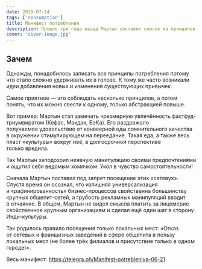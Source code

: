 ```yaml
---
date: 2019-07-14
tags: ['consumption']
title: Манифест потребления
description: Прошло три года назад Мартын составил список из принципов потребления. Те пункты касались еды, информации, денег, людей. С тех пор, «манифест» иногда всплывал в воспоминаниях, но доробатывать его не хотелось. И вот настал день, когда Мартын разворошил архив в поисках тех заповедей.
cover: 'cover-image.jpg'
---
```


## Зачем

Однажды, понадобилось записать все принципы потребления потому что стало сложно удерживать их в голове. К тому же часто возникали идеи добавления новых и изменения существующих привычек.

Самое приятное — это соблюдать несколько принципов, а потом понять, что их можно свести к одному, только абстракцией повыше.

Вот пример:
Мартын стал замечать чрезмерную увлечённость фастфуд-триумвиратом (Кефас, Макдак, БэКа). Его раздражало получаемое удовольствие от конвеерной еды сомнительного качества в окружении стимулирующем на переедание. Такая еда, а также весь пласт «культуры» вокруг неё, в долгосрочной перспективе только вредила.

Так Мартын заподозрил неявную манипуляцию своими предпочтениями и ощутил себя ведомым хомячком. Укол в чувство самостоятельности!

Сначала Мартын поставил под запрет посещение этих «сетевух». Спустя время он осознал, что излишняя универсализация и «рафинированность» бизнес-процессов свойственна большинству крупных общепит-сетей, а грубость рекламных манипуляций вводит в отчаяние. В общем, Мартын не видел смысла платить за лицемерие свойственное крупным организациям и сделал ещё один шаг в сторону Инди-культуры.

Так родилось правило посещения только локальных мест:
«Отказ от сетевых и франшизных заведений в сфере общепита в пользу локальных мест (не более трёх филиалов и присутствие только в одном городе)».

Весь манифест:
https://telegra.ph/Manifest-potrebleniya-06-21
